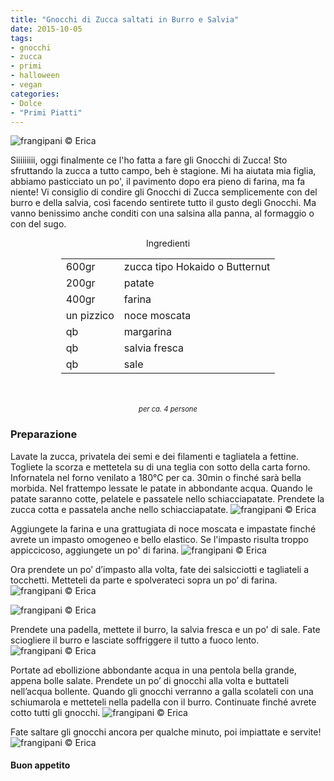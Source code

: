 ```yaml
---
title: "Gnocchi di Zucca saltati in Burro e Salvia"
date: 2015-10-05
tags:
- gnocchi
- zucca
- primi
- halloween
- vegan
categories:
- Dolce
- "Primi Piatti"
---
```

![](header.jpg "frangipani © Erica")

Siiiiiiiii, oggi finalmente ce l'ho fatta a fare gli Gnocchi di Zucca! Sto sfruttando la zucca a tutto campo, beh è stagione. Mi ha aiutata mia figlia, abbiamo pasticciato un po', il pavimento dopo era pieno di farina, ma fa niente! Vi consiglio di condire gli Gnocchi di Zucca semplicemente con del burro e della salvia, così facendo sentirete tutto il gusto degli Gnocchi. Ma vanno benissimo anche conditi con una salsina alla panna, al formaggio o con del sugo.


<div id="wrapper" style="text-align: center">    
  <div id="yourdiv" style="display: inline-block;">
    <div class="ingredients">
      <div class="ingredients-title">Ingredienti</div>
      <table>
        <tbody>
          <tr>
            <td>600gr</td>
            <td>zucca tipo Hokaido o Butternut</td>
          </tr>
          <tr>
            <td>200gr</td>
            <td>patate</td>
          </tr>
          <tr>
            <td>400gr</td>
            <td>farina</td>
          </tr>
          <tr>
            <td>un pizzico</td>
            <td>noce moscata</td>
          </tr>
          <tr>
            <td>qb</td>
            <td>margarina</td>      
          </tr>
          <tr>
            <td>qb</td>
            <td>salvia fresca</td>
          </tr>
          <tr>
            <td>qb</td>
            <td>sale</td>          
          </tr>
        </tbody>
      </table>
      <br></br>
      <i class="pull-right" style="font-size: 80%;">per ca. 4 persone</i>
    </div>
  </div>
</div>


<h3>
  <font color="grey">
    <i class="fa fa-cogs"></i>
  </font> Preparazione
</h3>

Lavate la zucca, privatela dei semi e dei filamenti e tagliatela a fettine. Togliete la scorza e mettetela su di una teglia con sotto della carta forno. Infornatela nel forno venilato a 180°C per ca. 30min o finché sarà bella morbida. Nel frattempo lessate le patate in abbondante acqua. Quando le patate saranno cotte, pelatele e passatele nello schiacciapatate. Prendete la zucca cotta e passatela anche nello schiacciapatate.
![](patatezucca.jpg "frangipani © Erica")

Aggiungete la farina e una grattugiata di noce moscata e impastate finché avrete un impasto omogeneo e bello elastico. Se l'impasto risulta troppo appiccicoso, aggiungete un po' di farina.
![](impasto.jpg "frangipani © Erica")

Ora prendete un po’ d’impasto alla volta, fate dei salsicciotti e tagliateli a tocchetti. Metteteli da parte e spolverateci sopra un po’ di farina. 
![](gnocchi1.jpg "frangipani © Erica")

![](gnocchi2.jpg "frangipani © Erica")

Prendete una padella, mettete il burro, la salvia fresca e un po' di sale. Fate sciogliere il burro e lasciate soffriggere il tutto a fuoco lento.
![](burrosalvia.jpg "frangipani © Erica")

Portate ad ebollizione abbondante acqua in una pentola bella grande, appena bolle salate. Prendete un po’ di gnocchi alla volta e buttateli nell’acqua bollente. Quando gli gnocchi verranno a galla scolateli con una schiumarola e metteteli nella padella con il burro. Continuate finché avrete cotto tutti gli gnocchi.
![](pentole.jpg "frangipani © Erica")

Fate saltare gli gnocchi ancora per qualche minuto, poi impiattate e servite!
![](risultato.jpg "frangipani © Erica")


<h4>Buon appetito
  <font color="red">
    <i class="fa fa-smile-o"></i>
  </font>
</h4>